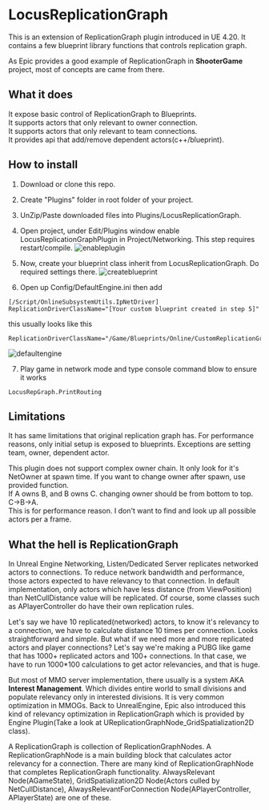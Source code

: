 # LocusReplicationGraph

This is an extension of ReplicationGraph plugin introduced in UE 4.20.
It contains a few blueprint library functions that controls replication graph.

As Epic provides a good example of ReplicationGraph in **ShooterGame** project, most of concepts are came from there.

## What it does

It expose basic control of ReplicationGraph to Blueprints.  
It supports actors that only relevant to owner connection.  
It supports actors that only relevant to team connections.  
It provides api that add/remove dependent actors(c++/blueprint).  

## How to install

1. Download or clone this repo.

2. Create "Plugins" folder in root folder of your project.

3. UnZip/Paste downloaded files into Plugins/LocusReplicationGraph.

4. Open project, under Edit/Plugins window enable LocusReplicationGraphPlugin in Project/Networking. This step requires restart/compile.
![enableplugin](https://user-images.githubusercontent.com/6591432/50825525-9a78ef00-137c-11e9-973b-07614cc0a91e.PNG)

5. Now, create your blueprint class inherit from LocusReplicationGraph. Do required settings there.
![createblueprint](https://user-images.githubusercontent.com/6591432/50824559-410fc080-137a-11e9-8927-e6698219c19f.PNG)

6. Open up Config/DefaultEngine.ini then add
```text
[/Script/OnlineSubsystemUtils.IpNetDriver] 
ReplicationDriverClassName="[Your custom blueprint created in step 5]"
```
this usually looks like this
```text
ReplicationDriverClassName="/Game/Blueprints/Online/CustomReplicationGraph.CustomReplicationGraph_C"
```
![defaultengine](https://user-images.githubusercontent.com/6591432/50824553-3d7c3980-137a-11e9-9e9f-de9bf2808a2f.jpg)

7. Play game in network mode and type console command blow to ensure it works
```text
LocusRepGraph.PrintRouting
```


## Limitations

It has same limitations that original replication graph has.
For performance reasons, only initial setup is exposed to blueprints.
Exceptions are setting team, owner, dependent actor.  

This plugin does not support complex owner chain. It only look for it's NetOwner at spawn time.
If you want to change owner after spawn, use provided function.  
If A owns B, and B owns C. changing owner should be from bottom to top. C->B->A.  
This is for performance reason. I don't want to find and look up all possible actors per a frame.

## What the hell is ReplicationGraph

In Unreal Engine Networking, Listen/Dedicated Server replicates networked actors to connections. To reduce network bandwidth and performance, those actors expected to have relevancy to that connection. In default implementation, only actors which have less distance (from ViewPosition) than NetCullDistance value will be replicated. Of course, some classes such as APlayerController do have their own replication rules.

Let's say we have 10 replicated(networked) actors, to know it's relevancy to a connection, we have to calculate distance 10 times per connection. Looks straightforward and simple. But what if we need more and more replicated actors and player connections? Let's say we're making a PUBG like game that has 1000+ replicated actors and 100+ connections. In that case, we have to run 1000*100 calculations to get actor relevancies, and that is huge.

But most of MMO server implementation, there usually is a system AKA **Interest Management**. Which divides entire world to small divisions and populate relevancy only in interested divisions. It is very common optimization in MMOGs. Back to UnrealEngine, Epic also introduced this kind of relevancy optimization in ReplicationGraph which is provided by Engine Plugin(Take a look at UReplicationGraphNode_GridSpatialization2D class). 

A ReplicationGraph is collection of ReplicationGraphNodes. A ReplicationGraphNode is a main building block that calculates actor relevancy for a connection. There are many kind of ReplicationGraphNode that completes ReplicationGraph functionality. AlwaysRelevant Node(AGameState), GridSpatialization2D Node(Actors culled by NetCullDistance), AlwaysRelevantForConnection Node(APlayerController, APlayerState) are one of these.


